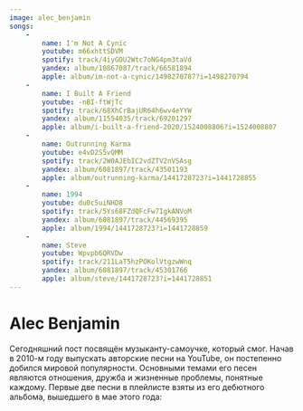 ```yaml
---
image: alec_benjamin
songs:
    -
        name: I'm Not A Cynic
        youtube: m66xhttSDVM
        spotify: track/4iyGOU2Wtc7oNG4pm3taVd
        yandex: album/10867087/track/66581894
        apple: album/im-not-a-cynic/1498270787?i=1498270794
    -
        name: I Built A Friend
        youtube: -nBI-ftWjTc
        spotify: track/68XhCrBajUR64h6wv4eYYW
        yandex: album/11554035/track/69201297
        apple: album/i-built-a-friend-2020/1524008806?i=1524008807
    -
        name: Outrunning Karma
        youtube: e4vD2S5vQMM
        spotify: track/2W0AJEbIC2vdZTV2nVSAsg
        yandex: album/6081897/track/43501193
        apple: album/outrunning-karma/1441728723?i=1441728855
    -
        name: 1994
        youtube: du0c5uiNHD8
        spotify: track/5Ys68FZdQFcFw7IgkANVoM
        yandex: album/6081897/track/44569395
        apple: album/1994/1441728723?i=1441728859
    -
        name: Steve
        youtube: Wpvpb6QRVDw
        spotify: track/211LaT5hzPOKolVtgzwWnq
        yandex: album/6081897/track/45301766
        apple: album/steve/1441728723?i=1441728851
---
```

# Alec Benjamin

Сегодняшний пост посвящён музыканту-самоучке, который смог. Начав в 2010-м году
выпускать авторские песни на YouTube, он постепенно добился мировой популярности.
Основными темами его песен являются отношения, дружба и жизненные проблемы,
понятные каждому. Первые две песни в плейлисте взяты из его дебютного альбома,
вышедшего в мае этого года: